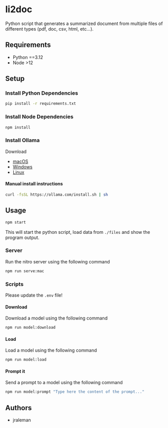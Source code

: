 # li2doc

Python script that generates a summarized document from multiple files of different types (pdf, doc, csv, html, etc...).

## Requirements

- Python ==3.12
- Node >12

## Setup

### Install Python Dependencies

```sh
pip install -r requirements.txt
```

### Install Node Dependencies

```sh
npm install
```

### Install Ollama

Download

- [macOS](https://ollama.com/download/Ollama-darwin.zip)
- [Windows](https://ollama.com/download/OllamaSetup.exe)
- [Linux](https://github.com/ollama/ollama/blob/main/docs/linux.md)

#### Manual install instructions

```sh
curl -fsSL https://ollama.com/install.sh | sh
```

## Usage

```sh
npm start
```

This will start the python script, load data from `./files` and show the program output.

### Server

Run the nitro server using the following command

```sh
npm run serve:mac
```

### Scripts

Please update the `.env` file!

#### Download

Download a model using the following command

```sh
npm run model:download
```

#### Load

Load a model using the following command

```sh
npm run model:load
```

#### Prompt it

Send a prompt to a model using the following command

```sh
npm run model:prompt "Type here the content of the prompt..."
```

## Authors

- jraleman
